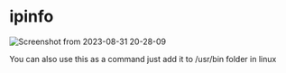 # ipinfo

![Screenshot from 2023-08-31 20-28-09](https://github.com/kviraj572/ipinfo/assets/128163957/47fdabe4-1776-4dba-b6fc-7c97d035b462)


You can also use this as a command just add it to /usr/bin folder in linux
